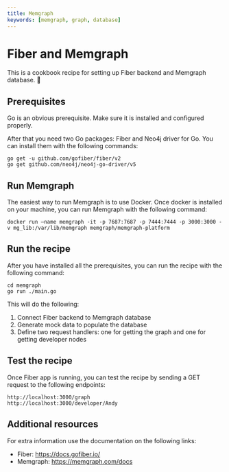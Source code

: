 ```yaml
---
title: Memgraph
keywords: [memgraph, graph, database]
---
```


# Fiber and Memgraph

This is a cookbook recipe for setting up Fiber backend and Memgraph database. 🚀

## Prerequisites

Go is an obvious prerequisite. Make sure it is installed and configured properly.

After that you need two Go packages: Fiber and Neo4j driver for Go. You can install them with the following commands:

```
go get -u github.com/gofiber/fiber/v2
go get github.com/neo4j/neo4j-go-driver/v5
```

## Run Memgraph

The easiest way to run Memgraph is to use Docker.
Once docker is installed on your machine, you can run Memgraph with the following command:

```
docker run –name memgraph -it -p 7687:7687 -p 7444:7444 -p 3000:3000 -v mg_lib:/var/lib/memgraph memgraph/memgraph-platform
```

## Run the recipe

After you have installed all the prerequisites, you can run the recipe with the following command:

```
cd memgraph
go run ./main.go
```

This will do the following:

1. Connect Fiber backend to Memgraph database
2. Generate mock data to populate the database
3. Define two request handlers: one for getting the graph and one for getting developer nodes

## Test the recipe

Once Fiber app is running, you can test the recipe by sending a GET request to the following endpoints:

```
http://localhost:3000/graph
http://localhost:3000/developer/Andy
```

## Additional resources

For extra information use the documentation on the following links:
- Fiber: https://docs.gofiber.io/
- Memgraph: https://memgraph.com/docs
